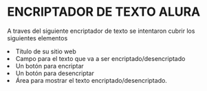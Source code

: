 <h1>ENCRIPTADOR DE TEXTO ALURA</h1>

<p>A traves del siguiente encriptador de texto se intentaron cubrir los siguientes elementos</p>

<li> Título de su sitio web </li> 
<li>Campo para el texto que va a ser encriptado/desencriptado </li>
<li> Un botón para encriptar </li>
<li> Un botón para desencriptar </li>
<li> Área para mostrar el texto encriptado/desencriptado. </li>
 
